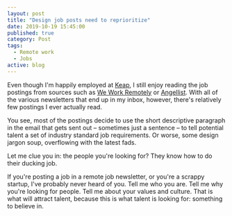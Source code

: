 ```yaml
---
layout: post
title: "Design job posts need to reprioritize"
date: 2019-10-19 15:45:00
published: true
category: Post
tags:
  - Remote work
  - Jobs
active: blog
---
```

Even though I'm happily employed at [Keap](https://keap.com/), I still enjoy reading the job postings from sources such as [We Work Remotely](https://weworkremotely.com/) or [Angellist](https://angel.co). With all of the various newsletters that end up in my inbox, however, there's relatively few postings I ever actually read. 

You see, most of the postings decide to use the short descriptive paragraph in the email that gets sent out – sometimes just a sentence – to tell potential talent a set of industry standard job requirements. Or worse, some design jargon soup, overflowing with the latest fads.

Let me clue you in: the people you're looking for? They know how to do their ducking job. 

If you're posting a job in a remote job newsletter, or you're a scrappy startup, I've probably never heard of you. Tell me who you are. Tell me why you're looking for people. Tell me about your values and culture. That is what will attract talent, because this is what talent is looking for: something to believe in. 